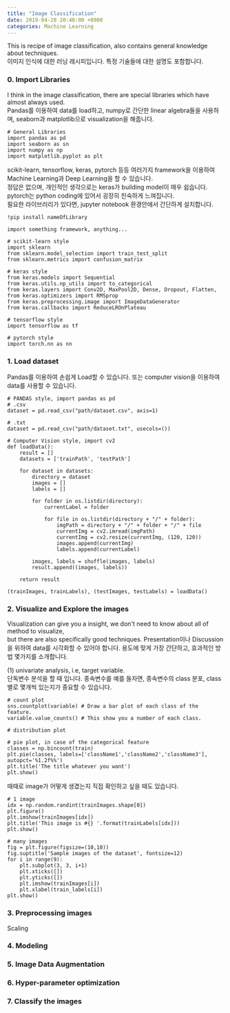 ```yaml
---
title: "Image Classification"
date: 2019-04-28 20:48:00 +0900
categories: Machine Learning
---
```


This is recipe of image classification, also contains general knowledge about techniques.     
이미지 인식에 대한 러닝 레시피입니다. 특정 기술들에 대한 설명도 포함합니다.

### 0. Import Libraries
I think in the image classification, there are special libraries which have almost always used.     
Pandas를 이용하여 data를 load하고, numpy로 간단한 linear algebra들을 사용하며, seaborn과 matplotlib으로 visualization을 해줍니다.     
```
# General Libraries
import pandas as pd
import seaborn as sn
import numpy as np
import matplotlib.pyplot as plt
```

scikit-learn, tensorflow, keras, pytorch 등등 여러가지 framework을 이용하여 Machine Learning과 Deep Learning을 할 수 있습니다.     
정답은 없으며, 개인적인 생각으로는 keras가 building model이 매우 쉽습니다. pytorch는 python coding에 있어서 굉장히 친숙하게 느껴집니다.     
필요한 라이브러리가 있다면, jupyter notebook 환경안에서 간단하게 설치합니다.
```
!pip install nameOfLibrary
```

```
import something framework, anything...

# scikit-learn style
import sklearn
from sklearn.model_selection import train_test_split
from sklearn.metrics import confusion_matrix

# keras style
from keras.models import Sequential
from keras.utils.np_utils import to_categorical
from keras.layers import Conv2D, MaxPool2D, Dense, Dropout, Flatten,
from keras.optimizers import RMSprop
from keras.preprocessing.image import ImageDataGenerator
from keras.callbacks import ReduceLROnPlateau

# tensorflow style
import tensorflow as tf

# pytorch style
import torch.nn as nn
```


### 1. Load dataset
Pandas를 이용하여 손쉽게 Load할 수 있습니다. 또는 computer vision을 이용하여 data를 사용할 수 있습니다.
```
# PANDAS style, import pandas as pd
# .csv
dataset = pd.read_csv("path/dataset.csv", axis=1)

# .txt
dataset = pd.read_csv("path/dataset.txt", usecols=())
```

```
# Computer Vision style, import cv2
def loadData():
    result = []
    datasets = ['trainPath', 'testPath']
   
    for dataset in datasets:
        directory = dataset
        images = []
        labels = []
        
        for folder in os.listdir(directory):
            currentLabel = folder
       
            for file in os.listdir(directory + "/" + folder):
                imgPath = directory + "/" + folder + "/" + file
                currentImg = cv2.imread(imgPath)
                currentImg = cv2.resize(currentImg, (120, 120))
                images.append(currentImg)
                labels.append(currentLabel)
                
        images, labels = shuffle(images, labels)
        result.append((images, labels))
            
    return result
```
```
(trainImages, trainLabels), (testImages, testLabels) = loadData()    
```


### 2. Visualize and Explore the images
Visualization can give you a insight, we don't need to know about all of method to visualize,     
but there are also specifically good techniques.
Presentation이나 Discussion을 위하여 data를 시각화할 수 있어야 합니다. 용도에 맞게 가장 간단하고, 효과적인 방법 몇가지를 소개합니다.

(1) univariate analysis, i.e, target variable.      
단독변수 분석을 할 때 입니다. 종속변수를 예를 들자면, 종속변수의 class 분포, class별로 몇개씩 있는지가 중요할 수 있습니다.
```
# count plot
sns.countplot(variable) # Draw a bar plot of each class of the feature.
variable.value_counts() # This show you a number of each class.

# distribution plot

# pie plot, in case of the categorical feature
classes = np.bincount(train)
plt.pie(classes, labels=['className1','className2','className3'], autopct='%1.2f%%')
plt.title('The title whatever you want')
plt.show()
```

때때로 image가 어떻게 생겼는지 직접 확인하고 싶을 때도 있습니다.
```
# 1 image
idx = np.random.randint(trainImages.shape[0])
plt.figure()
plt.imshow(trainImages[idx])
plt.title('This image is #{} '.format(trainLabels[idx]))
plt.show()
```

```
# many images
fig = plt.figure(figsize=(10,10))
fig.suptitle('Sample images of the dataset', fontsize=12)
for i in range(9):
    plt.subplot(3, 3, i+1)
    plt.xticks([])
    plt.yticks([])
    plt.imshow(trainImages[i])
    plt.xlabel(train_labels[i])
plt.show()
```

### 3. Preprocessing images
Scaling

### 4. Modeling

### 5. Image Data Augmentation

### 6. Hyper-parameter optimization

### 7. Classify the images
